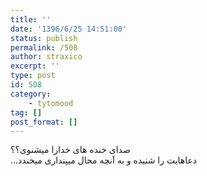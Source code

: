 ```yaml
---
title: ''
date: '1396/6/25 14:51:00'
status: publish
permalink: /508
author: straxico
excerpt: ''
type: post
id: 508
category:
    - tytomood
tag: []
post_format: []
---
```

<div dir="ltr" style="text-align: left"><div dir="RTL"><span lang="FA" style="font-family: 'Arial','sans-serif'">صدای خنده های خدارا میشنوی؟؟</span><div></div><span lang="FA" style="font-family: 'Arial','sans-serif'">دعاهایت را شنیده و به آنچه محال میپنداری میخندد</span><span dir="LTR">…</span>

</div><div dir="RTL"></div></div>